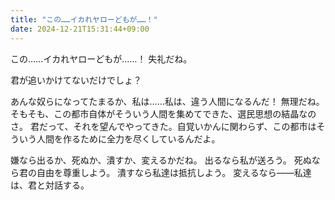 ```yaml
---
title: "この……イカれヤローどもが……！"
date: 2024-12-21T15:31:44+09:00
---
```

この……イカれヤローどもが……！
失礼だね。

君が追いかけてないだけでしょ？

あんな奴らになってたまるか、私は……私は、違う人間になるんだ！
無理だね。
そもそも、この都市自体がそういう人間を集めてできた、選民思想の結晶なのさ。
君だって、それを望んでやってきた。自覚いかんに関わらず、この都市はそういう人間を作るために全力を尽くしているんだよ。

嫌なら出るか、死ぬか、潰すか、変えるかだね。
出るなら私が送ろう。
死ぬなら君の自由を尊重しよう。
潰すなら私達は抵抗しよう。
変えるなら――私達は、君と対話する。
